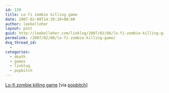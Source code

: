 ```yaml
---
id: 139
title: Lo-fi zombie killing game
date: 2007-02-08T14:39:28+00:00
author: leekelleher
layout: post
guid: http://leekelleher.com/linklog/2007/02/08/lo-fi-zombie-killing-game/
permalink: /2007/02/08/lo-fi-zombie-killing-game/
dsq_thread_id:
  - 
categories:
  - death
  - games
  - linklog
  - popbitch
---
```

 [Lo-fi zombie killing game](http://www.hauntedhotsauce.com/haunted/index.html) [via [popbitch](http://www.popbitch.com/)]